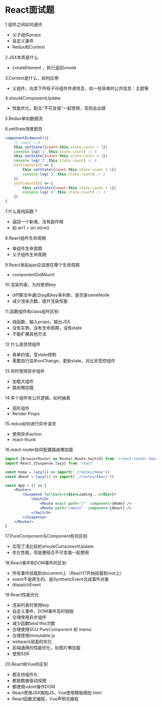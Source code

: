# React面试题

1.组件之间如何通讯

- 父子组件props
- 自定义事件
- Redux和Context

2.JSX本质是什么

- createElement ，执行返回vnode

3.Context是什么，如何应用

- 父组件，向其下所有子孙组件传递信息，如一些简单的公共信息：主题等

4.shouldComponentUpdate

- 性能优化，配合“不可变值”一起使用，否则会出错

5.Redux单向数据流

6.setState场景题目

```js
componentDidmount(){
    // count = 0
    this.setState({count:this.state.count + 1})
    console.log('1',this.state.count) // 0
    this.setState({count:this.state.count + 1})
    console.log('2',this.state.count) // 0
    setTimeout(() => {
        this.setState({count:this.state.count + 1})
    	console.log('3',this.state.count) // 2
    })
    setTimeout(() => {
        this.setState({count:this.state.count + 1})
    	console.log('4',this.state.count) // 3
    })
}
```

7.什么是纯函数？

- 返回一个新值，没有副作用
- 如 arr1 = arr.slice()

8.React组件生命周期

- 单组件生命周期
- 父子组件生命周期

9.React发起ajax应该放在哪个生命周期

- componentDidMount

10.渲染列表，为何使用key

- diff算法中通过tag和key来判断，是否是sameNode
- 减少渲染次数，提升渲染性能

11.函数组件和class组件区别

- 纯函数，输入props，输出JSX
- 没有实例，没有生命周期，没有state
- 不能扩展其他方法

12.什么是受控组件

- 表单的值，受state控制
- 需要自行监听onChange，更新state，对比非受控组件

13.何时使用异步组件

- 加载大组件
- 路由懒加载

14.多个组件有公共逻辑，如何抽离

- 高阶组件
- Render Props

15.redux如何进行异步请求

- 使用异步action
- react-thunk

16.react-router如何配置路由懒加载

```jsx
import {BrowserRouter as Router,Route,Switch} from 'rreact-router-dom'
import React,{Suspense,lazy} from 'react'

const home = lazy(() => import('./routes/Home'))
const About = lazy(() => import('./routes/About'))

const App = () => {
    <Router>
        <Suspense fallback={<div>Loading...</div>}>
            <Switch>
                <Route exact path="/"  component={Home} />
                <Route path="/about"  component={About} />
            </Switch>
        </Suspense>
    </Router>
}
```

17.PureComponent与Component有何区别

- 实现了浅比较的shouleComponentUpdate
- 优化性能，但是要结合不可变值一起使用

18.React事件和DOM事件的区别

- 所有事件挂载到document上（React17开始挂载到root上）
- event不是原生的，是SyntheticEvent合成事件对象
- dispatchEvent

19.React性能优化

- 渲染列表时使用key
- 自定义事件、DOM事件及时销毁
- 合理使用异步组件
- 减少函数bind this次数
- 合理使用SCU PureComponent 和 memo
- 合理使用Immutable.js
- webpack层面的优化
- 前端通用的性能优化，如图片懒加载
- 使用SSR

20.React和Vue的区别

- 都支持组件化
- 都是数据驱动视图
- 都使用vdom操作DOM
- React使用JSX拥抱JS，Vue使用模板拥抱 html
- React函数式编程，Vue声明式编程